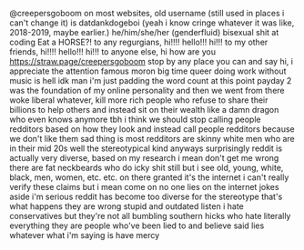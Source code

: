 @creepersgoboom on most websites, old username (still used in places i can't change it) is datdankdogeboi (yeah i know cringe whatever it was like, 2018-2019, maybe earlier.)
he/him/she/her (genderfluid)
bisexual
shit at coding
Eat a HORSE?! 
to any regurgians, hi!!!! hello!!! hi!!!
to my other friends, hi!!!! hello!!! hi!!!
to anyone else, hi how are you
https://straw.page/creepersgoboom
stop by any place you can and say hi, i appreciate the attention
famous moron
big time queer
doing work without music is hell
idk man i'm just padding the word count at this point
payday 2 was the foundation of my online personality and then we went from there
woke liberal whatever, 
kill more rich people who refuse to share their billions to help others and instead sit on their wealth like a damn dragon
who even knows anymore tbh
i think we should stop calling people redditors based on how they look and instead call people redditors because we don't like them
sad thing is most redditors are skinny white men who are in their mid 20s
well the stereotypical kind anyways
surprisingly reddit is actually very diverse, based on my research
i mean don't get me wrong there are fat neckbeards who do icky shit still
but i see old, young, white, black, men, women, etc. etc. on there
granted it's the internet i can't really verify these claims but i mean come on
no one lies on the internet
jokes aside i'm serious reddit has become too diverse for the stereotype
that's what happens
they are wrong stupid and outdated
listen i hate conservatives but they're not all bumbling southern hicks who hate literally everything they are people who've been lied to and believe said lies
whatever what i'm saying is have mercy
